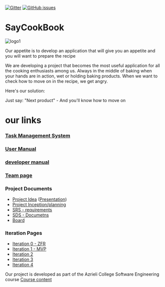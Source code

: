 
[![Gitter](https://badges.gitter.im/Join%20Chat.svg)](https://gitter.im/jce-il/SayCookBook)
[![GitHub issues](https://img.shields.io/github/issues/jce-il/SayCookBook.svg?style=flat)](https://github.com/sarabuc/SayCookBook/issues)

# SayCookBook

![logo1](https://github.com/sarabuc/SayCookBook/blob/master/Say%20CookBook%20logo.png)

Our appetite is to develop an application that will give you an appetite and you will want to prepare the recipe


We are developing a project that becomes the most useful application for all the cooking enthusiasts among us.
Always in the middle of baking when your hands are in action, wet or holding baking products. When we want to check how to move on in the recipe, we get angry.

Here's our solution:

Just say: "Next product" -
And you'll know how to move on


# our links



  ### [Task Management System][link]


  ### [User Manual][userManualLink] 
  
  
  ### [developer manual][develop-link]


  ### [Team page][teamLink] 


 ### Project Documents
  
  * [Project Idea] ([Presentation])
  * [Project Inception/planning]
  * [SRS - requirements]
  * [SDS - Documetns]
  * [Board]
  
  
  ### Iteration Pages
- [Iteration 0 - ZFR ](https://github.com/sarabuc/SayCookBook/wiki/ZFR)
- [Iteration 1 - MVP](https://github.com/sarabuc/SayCookBook/wiki/Iteration-1--MVP)
- [Iteration 2](https://github.com/sarabuc/SayCookBook/wiki/iteration-2)
- [Iteration 3](https://github.com/sarabuc/SayCookBook/wiki/iteration-3)
- [Iteration 4]()



Our project is developed as part of the Azrieli College Software Engineering course
 [Course content][slides0] 
 
<!-- links go here -->
[slides0]:https://github.com/jce-il/se-class-materials
[teamLink]:https://github.com/sarabuc/SayCookBook/wiki/Team
[userManualLink]:https://github.com/sarabuc/SayCookBook/wiki/User-Manual
[Presentation]:https://docs.google.com/presentation/d/17U3g7VM-Vy3PTh3-c0nINm0Vazk34uqlvkU23dCqSSM
[logo]:https://drive.google.com/drive/folders/0B8jE9HQ0g6YpbWJMTlFYS1V5RUk
[Project Idea]:https://docs.google.com/document/d/11GPibf9tU2k6JE-L0ewWUYaHQml9c8q_3oMHle6PNQU
[Project Inception/planning]:https://github.com/sarabuc/SayCookBook/wiki/Project-Inception
[planning]:https://github.com/sarabuc/SayCookBook/wiki/planning
[link]:https://github.com/sarabuc/SayCookBook/issues
[SRS - requirements]:https://github.com/sarabuc/SayCookBook/wiki/SRS---requirements
[SDS - Documetns]:https://github.com/sarabuc/SayCookBook/wiki/SDS---Documetns
[Board]: https://github.com/sarabuc/SayCookBook/projects/1
[develop-link]: https://github.com/sarabuc/SayCookBook/wiki/development-manual
